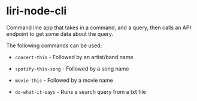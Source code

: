 # liri-node-cli

Command line app that takes in a command, and a query, then calls an API endpoint to get some data about the query.

The following commands can be used:

   * `concert-this` - Followed by an artist/band name

   * `spotify-this-song` - Followed by a song name

   * `movie-this` - Followed by a movie name

   * `do-what-it-says` - Runs a search query from a txt file
